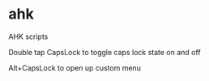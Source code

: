 # ahk
AHK scripts

Double tap CapsLock to toggle caps lock state on and off

Alt+CapsLock to open up custom menu


